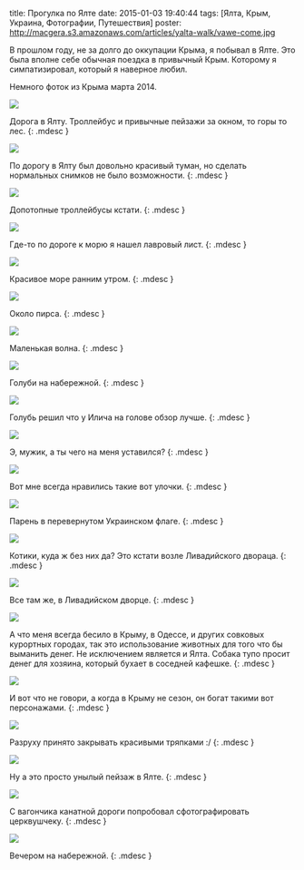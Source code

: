 title: Прогулка по Ялте
date: 2015-01-03 19:40:44
tags: [Ялта, Крым, Украина, Фотографии, Путешествия]
poster: http://macgera.s3.amazonaws.com/articles/yalta-walk/vawe-come.jpg

В прошлом году, не за долго до оккупации Крыма, я побывал в Ялте. Это была вполне себе обычная поездка в привычный Крым. Которому я симпатизировал, который я наверное любил.

Немного фоток из Крыма марта 2014.

![](http://macgera.s3.amazonaws.com/articles/yalta-walk/yalta-IMG_5867.jpg)

Дорога в Ялту. Троллейбус и привычные пейзажи за окном, то горы то лес.
{: .mdesc }

![](http://macgera.s3.amazonaws.com/articles/yalta-walk/yalta-IMG_5873.jpg)

По дорогу в Ялту был довольно красивый туман, но сделать нормальных снимков не было возможности.
{: .mdesc }

![](http://macgera.s3.amazonaws.com/articles/yalta-walk/yalta-IMG_6343.jpg)

Допотопные троллейбусы кстати.
{: .mdesc }

![](http://macgera.s3.amazonaws.com/articles/yalta-walk/lavras.jpg)

Где-то по дороге к морю я нашел лавровый лист.
{: .mdesc }

![](http://macgera.s3.amazonaws.com/articles/yalta-walk/sea.jpg)

Красивое море ранним утром.
{: .mdesc }

![](http://macgera.s3.amazonaws.com/articles/yalta-walk/near-pirs.jpg)

Около пирса.
{: .mdesc }

![](http://macgera.s3.amazonaws.com/articles/yalta-walk/vawe-come.jpg)

Маленькая волна.
{: .mdesc }

![](http://macgera.s3.amazonaws.com/articles/yalta-walk/pigeons.jpg)

Голуби на набережной.
{: .mdesc }

![](http://macgera.s3.amazonaws.com/articles/yalta-walk/yalta-IMG_5977.jpg)

Голубь решил что у Илича на голове обзор лучше.
{: .mdesc }

![](http://macgera.s3.amazonaws.com/articles/yalta-walk/yalta-IMG_6083.jpg)

Э, мужик, а ты чего на меня уставился?
{: .mdesc }

![](http://macgera.s3.amazonaws.com/articles/yalta-walk/yalta-IMG_6388.jpg)

Вот мне всегда нравились такие вот улочки.
{: .mdesc }

![](http://macgera.s3.amazonaws.com/articles/yalta-walk/yalta-IMG_6352.jpg)

Парень в перевернутом Украинском флаге.
{: .mdesc }

![](http://macgera.s3.amazonaws.com/articles/yalta-walk/yalta-IMG_6607.jpg)

Котики, куда ж без них да? Это кстати возле Ливадийского двораца.
{: .mdesc }

![](http://macgera.s3.amazonaws.com/articles/yalta-walk/yalta-IMG_6637.jpg)

Все там же, в Ливадийском дворце.
{: .mdesc }

![](http://macgera.s3.amazonaws.com/articles/yalta-walk/yalta-IMG_6151.jpg)

А что меня всегда бесило в Крыму, в Одессе, и других совковых курортных городах, так это использование животных для того что бы выманить денег. Не исключением является и Ялта. Собака тупо просит денег для хозяина, который бухает в соседней кафешке.
{: .mdesc }

![](http://macgera.s3.amazonaws.com/articles/yalta-walk/yalta-IMG_6578.jpg)

И вот что не говори, а когда в Крыму не сезон, он богат такими вот персонажами.
{: .mdesc }

![](http://macgera.s3.amazonaws.com/articles/yalta-walk/yalta-IMG_6779.jpg)

Разруху принято закрывать красивыми тряпками :/
{: .mdesc }

![](http://macgera.s3.amazonaws.com/articles/yalta-walk/yalta-IMG_6802.jpg)

Ну а это просто унылый пейзаж в Ялте.
{: .mdesc }

![](http://macgera.s3.amazonaws.com/articles/yalta-walk/yalta-IMG_6300.jpg)

С вагончика канатной дороги попробовал сфотографировать церквушчеку.
{: .mdesc }

![](http://macgera.s3.amazonaws.com/articles/yalta-walk/yalta-IMG_6313.jpg)

Вечером на набережной.
{: .mdesc }